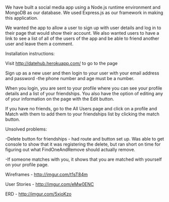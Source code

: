 We have built a social media app using a Node.js runtime environment and MongoDB as our database. We used Express.js as our framework in making this application.

We wanted the app to allow a user to sign up with user details and log in to their page that would show their account. We also wanted users to have a link to see a list of all of the users of the app and be able to friend another user and leave them a comment.

Installation instructions:

Visit http://datehub.herokuapp.com/ to go to the page

Sign up as a new user and then login to your user with your email address and password
    -the phone number and age must be a number.

When you login, you are sent to your profile where you can see your profile details and a list of your friendships. You also have the option of editing any of your information on the page with the Edit button.

If you have no friends, go to the All Users page and click on a profile and Match with them to add them to your friendships list by clicking the match button.


Unsolved problems:

-Delete button for friendships - had route and button set up. Was able to get console to show that it was registering the delete, but ran short on time for figuring out what FindOneAndRemove should actually remove.

-If someone matches with you, it shows that you are matched with yourself on your profile page.


Wireframes - http://imgur.com/t1sT84m

User Stories - http://imgur.com/eMw0ENC

ERD - http://imgur.com/5xjoKzo

